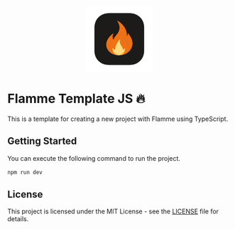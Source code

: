 <p align="center">
<img src="https://raw.githubusercontent.com/jeremy93-2008/flammejs/main/images/flamme.png" alt="Flamme Icon" width="150px">
</p>

# Flamme Template JS 🔥

This is a template for creating a new project with Flamme using TypeScript.

## Getting Started

You can execute the following command to run the project.

```bash
npm run dev
```

## License

This project is licensed under the MIT License - see the [LICENSE](LICENSE) file for details.